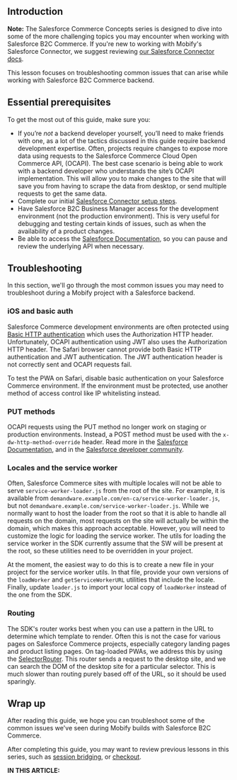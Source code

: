 ## Introduction  

<div class="c-callout">
  <p>
    <strong>Note:</strong> The Salesforce Commerce Concepts series is designed to dive into some of the more challenging topics you may encounter when working with Salesforce B2C Commerce. If you're new to working with Mobify's Salesforce Connector, we suggest reviewing <a href="../../integrations/commerce-integrations/#setting-up-the-salesforce-connector">our Salesforce Connector docs</a>.
  </p>
</div>

This lesson focuses on troubleshooting common issues that can arise while working with Salesforce B2C Commerce backend.

## Essential prerequisites  

To get the most out of this guide, make sure you:  

- If you’re *not* a backend developer yourself, you’ll need to make friends with one, as a lot of the tactics discussed in this guide require backend development expertise. Often, projects require changes to expose more data using requests to the Salesforce Commerce Cloud Open Commerce API, (OCAPI). The best case scenario is being able to work with a backend developer who understands the site’s OCAPI implementation. This will allow you to make changes to the site that will save you from having to scrape the data from desktop, or send multiple requests to get the same data.
- Complete our initial [Salesforce Connector setup steps](../../integrations/commerce-integrations/#setting-up-the-salesforce-connector).
- Have Salesforce B2C Business Manager access for the development environment (not the production environment). This is very useful for debugging and testing certain kinds of issues, such as when the availability of a product changes.
- Be able to access the [Salesforce Documentation](https://documentation.b2c.commercecloud.salesforce.com/DOC1/index.jsp), so you can pause and review the underlying API when necessary.

## Troubleshooting

In this section, we'll go through the most common issues you may need to troubleshoot during a Mobify project with a Salesforce backend.


### iOS and basic auth

Salesforce Commerce development environments are often protected using [Basic HTTP authentication](https://developer.mozilla.org/en-US/docs/Web/HTTP/Authentication) which uses the Authorization HTTP header. Unfortunately, OCAPI authentication using JWT also uses the Authorization HTTP header. The Safari browser cannot provide both Basic HTTP authentication and JWT authentication. The JWT authentication header is not correctly sent and OCAPI requests fail.

To test the PWA on Safari, disable basic authentication on your Salesforce Commerce environment. If the environment must be protected, use another method of access control like IP whitelisting instead.


### PUT methods

OCAPI requests using the PUT method no longer work on staging or production environments. Instead, a POST method must be used with the `x-dw-http-method-override` header. Read more in the [Salesforce Documentation](https://documentation.b2c.commercecloud.salesforce.com/DOC1/index.jsp), and in the [Salesforce developer community](https://xchange.demandware.com/message/82112).


### Locales and the service worker

Often, Salesforce Commerce sites with multiple locales will not be able to serve `service-worker-loader.js` from the root of the site. For example, it is available from `demandware.example.com/en-ca/service-worker-loader.js`, but not `demandware.example.com/service-worker-loader.js`. While we normally want to host the loader from the root so that it is able to handle all requests on the domain, most requests on the site will actually be within the domain, which makes this approach acceptable. However, you will need to customize the logic for loading the service worker. The utils for loading the service worker in the SDK currently assume that the SW will be present at the root, so these utilities need to be overridden in your project.

At the moment, the easiest way to do this is to create a new file in your project for the service worker utils. In that file, provide your own versions of the `loadWorker` and `getServiceWorkerURL` utilities that include the locale. Finally, update `loader.js` to import your local copy of `loadWorker` instead of the one from the SDK.


### Routing

The SDK's router works best when you can use a pattern in the URL to determine which template to render. Often this is not the case for various pages on Salesforce Commerce projects, especially category landing pages and product listing pages. On tag-loaded PWAs, we address this by using the [SelectorRouter](../../guides/routing/#the-selectorrouter-and-selectorroute-components). This router sends a request to the desktop site, and we can search the DOM of the desktop site for a particular selector. This is much slower than routing purely based off of the URL, so it should be used sparingly.


## Wrap up

After reading this guide, we hope you can troubleshoot some of the common issues we've seen during Mobify builds with Salesforce B2C Commerce. 

After completing this guide, you may want to review previous lessons in this series, such as [session bridging](../salesforce-commerce-concepts-session-bridging), or [checkout](../salesforce-commerce-concepts-checkout).

<div id="toc"><p class="u-text-size-smaller u-margin-start u-margin-bottom"><b>IN THIS ARTICLE:</b></p></div>